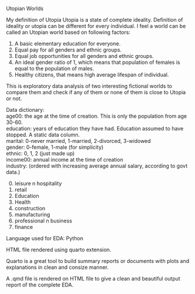 Utopian Worlds

My definition of Utopia
Utopia is a state of complete ideality.
Definition of ideality or utopia can be different for every individual.
I feel a world can be called an Utopian world based on following factors:
1. A basic elementary education for everyone.
2. Equal pay for all genders and ethnic groups.
3. Equal job opportunities for all genders and ethnic groups.
4. An ideal gender ratio of 1, which means that population of females is equal to the population of males.
5. Healthy citizens, that means high average lifespan of individual.

This is exploratory data analysis of two interesting fictional worlds to compare them and check if any of them or none of them is close to Utopia or not.

Data dictionary:\
age00: the age at the time of creation. This is only the population from age 30-60.  
education: years of education they have had. Education assumed to have stopped. A static data column.  
marital: 0-never married, 1-married, 2-divorced, 3-widowed  
gender: 0-female, 1-male (for simplicity)  
ethnic: 0, 1, 2 (just made up)  
income00: annual income at the time of creation   
industry: (ordered with increasing average annual salary, according to govt data.)

   0. leisure n hospitality  
   1. retail   
   2. Education   
   3. Health   
   4. construction   
   5. manufacturing   
   6. professional n business   
   7. finance   
 
Language used for EDA: Python

HTML file rendered using quarto extension.

Quarto is a great tool to build summary reports or documents with plots and explanations in clean and consize manner.

A .qmd file is rendered on HTML file to give a clean and beautiful output report of the complete EDA.

 
